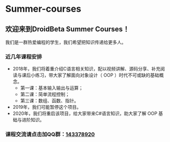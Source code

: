 # **Summer-courses**
## 欢迎来到DroidBeta Summer Courses！
我们是一群热爱编程的学生，我们希望把知识传递给更多人。
### 近几年课程安排
- 2018年，我们将着重介绍C语言相关知识，配以视频讲解、源码分享、补充阅读与课后小练习，带大家了解面向对象设计（ OOP ）时代不可或缺的基础概念。
    - 第一课：基本输入输出与运算；
    - 第二课：简单流程控制；
    - 第三课：数组、函数、指针。
- 2019年，我们可能暂停这个项目。
- 2020年，我们将重启该项目，给大家带来C#语言知识，助大家了解 OOP 基础与进阶知识。
### 课程交流请点击加QQ群：[143378920](https://jq.qq.com/?_wv=1027&k=5YO5Rha)
